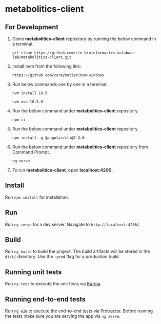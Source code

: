 # metabolitics-client

## For Development

1. Clone **metabolitics-client** repository by running the below command in a terminal.

    `git clone https://github.com/itu-bioinformatics-database-lab/metabolitics-client.git`

2. Install nvm from the following link:

    `https://github.com/coreybutler/nvm-windows`

3. Run below commands one by one in a terminal.

    `nvm install 10.5`

    `nvm use 10.5.0`

4. Run the below command under **metabolitics-client** repository.

    `npm ci`

5. Run the below command under **metabolitics-client** repository.

    `npm install -g @angular/cli@7.3.6`

6. Run the below command under **metabolitics-client** repository from Command Prompt.

    `ng serve`

7. To run **metabolitics-client**, open **localhost:4200**.

## Install
Run `npm install` for installation.

## Run
Run `ng serve` for a dev server. Navigate to `http://localhost:4200/`.

## Build

Run `ng build` to build the project. The build artifacts will be stored in the `dist/` directory. Use the `-prod` flag for a production build.

## Running unit tests

Run `ng test` to execute the unit tests via [Karma](https://karma-runner.github.io).

## Running end-to-end tests

Run `ng e2e` to execute the end-to-end tests via [Protractor](http://www.protractortest.org/).
Before running the tests make sure you are serving the app via `ng serve`.
